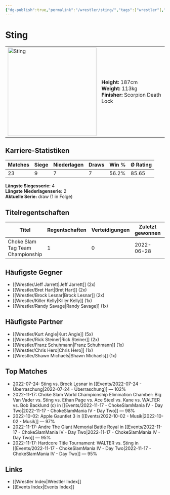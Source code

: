 ```yaml
---
{"dg-publish":true,"permalink":"/wrestler/sting/","tags":["wrestler"],"noteIcon":"","created":"2025-08-11T09:33:21.183+02:00"}
---
```



# Sting

<table>
<tr>
<td><img src="Sting.png" width="280" alt="Sting"></td>
<td>
<b>Height:</b> 187cm<br>
<b>Weight:</b> 113kg<br>
<b>Finisher:</b> Scorpion Death Lock<br>
</td>
</tr>
</table>

## Karriere-Statistiken

| Matches | Siege | Niederlagen | Draws | Win % | Ø Rating |
|---------|-------|-------------|-------|-------|-----------|
| 23 | 9 | 7 | 7 | 56.2% | 85.65 |

**Längste Siegesserie:** 4<br>**Längste Niederlagenserie:** 2<br>**Aktuelle Serie:** draw (1 in Folge)

## Titelregentschaften
| Titel | Regentschaften | Verteidigungen | Zuletzt gewonnen | Aktuell |
|-------|---------------|----------------|------------------|---------|
| Choke Slam Tag Team Championship | 1 | 0 | 2022-06-28 |  |


## Häufigste Gegner
- [[Wrestler/Jeff Jarrett\|Jeff Jarrett]] (2x)
- [[Wrestler/Bret Hart\|Bret Hart]] (2x)
- [[Wrestler/Brock Lesnar\|Brock Lesnar]] (2x)
- [[Wrestler/Killer Kelly\|Killer Kelly]] (1x)
- [[Wrestler/Randy Savage\|Randy Savage]] (1x)

## Häufigste Partner
- [[Wrestler/Kurt Angle\|Kurt Angle]] (5x)
- [[Wrestler/Rick Steiner\|Rick Steiner]] (2x)
- [[Wrestler/Franz Schuhmann\|Franz Schuhmann]] (1x)
- [[Wrestler/Chris Hero\|Chris Hero]] (1x)
- [[Wrestler/Shawn Michaels\|Shawn Michaels]] (1x)

## Top Matches
- 2022-07-24: Sting vs. Brock Lesnar in [[Events/2022-07-24 - Überraschung\|2022-07-24 - Überraschung]] — 102%
- 2022-11-17: Choke Slam World Championship Elimination Chamber: Big Van Vader vs. Sting vs. Ethan Page vs. Ace Steel vs. Kane vs. WALTER vs. Bob Backlund (c) in [[Events/2022-11-17 - ChokeSlamMania IV - Day Two\|2022-11-17 - ChokeSlamMania IV - Day Two]] — 98%
- 2022-10-02: Apple Gauntlet 3 in [[Events/2022-10-02 - Musik\|2022-10-02 - Musik]] — 97%
- 2022-11-17: Andre The Giant Memorial Battle Royal in [[Events/2022-11-17 - ChokeSlamMania IV - Day Two\|2022-11-17 - ChokeSlamMania IV - Day Two]] — 95%
- 2022-11-17: Hardcore Title Tournament: WALTER vs. Sting in [[Events/2022-11-17 - ChokeSlamMania IV - Day Two\|2022-11-17 - ChokeSlamMania IV - Day Two]] — 95%

## Links
- [[Wrestler Index\|Wrestler Index]]
- [[Events Index\|Events Index]]
